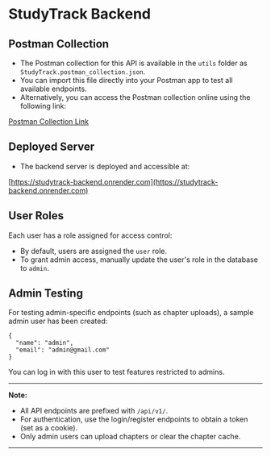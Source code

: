 # StudyTrack Backend

## Postman Collection

- The Postman collection for this API is available in the `utils` folder as `StudyTrack.postman_collection.json`.
- You can import this file directly into your Postman app to test all available endpoints.
- Alternatively, you can access the Postman collection online using the following link:

[Postman Collection Link](https://www.postman.com/karankoder/workspace/kkd-s-space/collection/34219693-12d0f689-e06e-4844-b2da-149390ddc3c9?action=share&creator=34219693)

## Deployed Server

- The backend server is deployed and accessible at:

[https://studytrack-backend.onrender.com](https://studytrack-backend.onrender.com)

## User Roles

Each user has a role assigned for access control:

- By default, users are assigned the `user` role.
- To grant admin access, manually update the user's role in the database to `admin`.

## Admin Testing

For testing admin-specific endpoints (such as chapter uploads), a sample admin user has been created:

```
{
  "name": "admin",
  "email": "admin@gmail.com"
}
```

You can log in with this user to test features restricted to admins.

---

**Note:**

- All API endpoints are prefixed with `/api/v1/`.
- For authentication, use the login/register endpoints to obtain a token (set as a cookie).
- Only admin users can upload chapters or clear the chapter cache.

---
